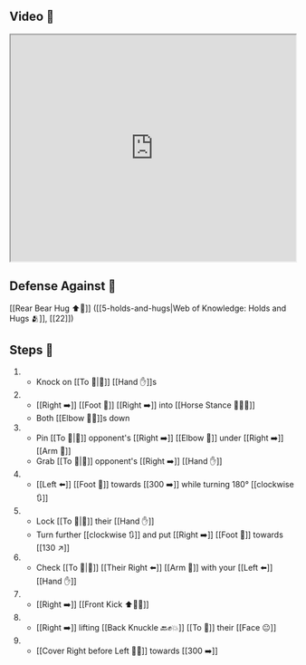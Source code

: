 ## Video 🎥

<iframe src="https://www.youtube.com/embed/cnRhl0SoOaM" width="100%" height="400"></iframe>

## Defense Against 🤺

[[Rear Bear Hug ⬆️🐻]] ([[5-holds-and-hugs|Web of Knowledge: Holds and Hugs 🫂]], [[22]])

## Steps 👣

1. - Knock on [[To 🎯|🎯]] [[Hand ✋]]s
2. - [[Right ➡️]] [[Foot 🦶]] [[Right ➡️]] into [[Horse Stance 🏇🧍‍♂️]]
    - Both [[Elbow 💪💥]]s down
3. - Pin [[To 🎯|🎯]] opponent's [[Right ➡️]] [[Elbow 💪]] under [[Right ➡️]] [[Arm 💪]]
    - Grab [[To 🎯|🎯]] opponent's [[Right ➡️]] [[Hand ✋]]
4. - [[Left ⬅️]] [[Foot 🦶]] towards [[300 ➡️]] while turning 180° [[clockwise 🔃]]
5. - Lock [[To 🎯|🎯]] their [[Hand ✋]]
    - Turn further [[clockwise 🔃]] and put [[Right ➡️]] [[Foot 🦶]] towards [[130 ↗️]]
6. - Check [[To 🎯|🎯]] [[Their Right ⬅️]] [[Arm 💪]] with your [[Left ⬅️]] [[Hand ✋]]
7. - [[Right ➡️]] [[Front Kick ⬆️🦶💥]]
8. - [[Right ➡️]] lifting [[Back Knuckle 🔙✊💥]] [[To 🎯]] their [[Face 😐]]
9. - [[Cover Right before Left 🦶🔄]] towards [[300 ➡️]]
